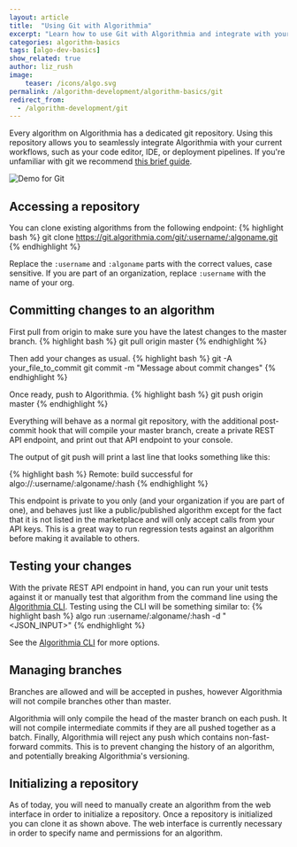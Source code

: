 ```yaml
---
layout: article
title:  "Using Git with Algorithmia"
excerpt: "Learn how to use Git with Algorithmia and integrate with your current workflow."
categories: algorithm-basics
tags: [algo-dev-basics]
show_related: true
author: liz_rush
image:
    teaser: /icons/algo.svg
permalink: /algorithm-development/algorithm-basics/git
redirect_from:
  - /algorithm-development/git
---
```


Every algorithm on Algorithmia has a dedicated git repository. Using this repository allows you to seamlessly integrate Algorithmia with your current workflows,
such as your code editor, IDE, or deployment pipelines. If you're unfamiliar with git we recommend <a rel="nofollow" target="_blank" href="http://rogerdudler.github.io/git-guide/">this brief guide</a>.

<img src="{{ site.baseurl }}/images/post_images/legit/legit-demo.gif" alt="Demo for Git" class="screenshot">

## Accessing a repository

You can clone existing algorithms from the following endpoint:
{% highlight bash %}
    git clone https://git.algorithmia.com/git/:username/:algoname.git
{% endhighlight %}

Replace the `:username` and `:algoname` parts with the correct values, case sensitive. If you are part of an organization,
replace `:username` with the name of your org.

## Committing changes to an algorithm

First pull from origin to make sure you have the latest changes to the master branch.
{% highlight bash %}
git pull origin master
{% endhighlight %}

Then add your changes as usual.
{% highlight bash %}
git -A your_file_to_commit
git commit -m "Message about commit changes"
{% endhighlight %}

Once ready, push to Algorithmia.
{% highlight bash %}
git push origin master
{% endhighlight %}

Everything will behave as a normal git repository, with the additional post-commit hook that will compile your master branch, create a private REST API
endpoint, and print out that API endpoint to your console.

The output of git push will print a last line that looks something like this:

{% highlight bash %}
Remote: build successful for algo://:username/:algoname/:hash
{% endhighlight %}

This endpoint is private to you only (and your organization if you are part of one), and behaves just like a public/published algorithm except
for the fact that it is not listed in the marketplace and will only accept calls from your API keys. This is a great way to run regression
tests against an algorithm before making it available to others.

## Testing your changes

With the private REST API endpoint in hand, you can run your unit tests against it or manually test that algorithm from the command
line using the <a href="https://github.com/algorithmiaio/algorithmia-cli">Algorithmia CLI</a>. Testing using the CLI will be
something similar to:
{% highlight bash %}
algo run :username/:algoname/:hash -d "<JSON_INPUT>"
{% endhighlight %}

See the <a href="https://github.com/algorithmiaio/algorithmia-cli">Algorithmia CLI</a> for more options.

## Managing branches

Branches are allowed and will be accepted in pushes, however Algorithmia will not compile branches other than master.

Algorithmia will only compile the head of the master branch on each push. It will not compile intermediate commits
if they are all pushed together as a batch. Finally, Algorithmia will reject any push which contains non-fast-forward commits.
This is to prevent changing the history of an algorithm, and potentially breaking Algorithmia's versioning.

## Initializing a repository

As of today, you will need to manually create an algorithm from the web interface in order to initialize a repository. Once a
repository is initialized you can clone it as shown above. The web interface is currently necessary in order to specify name
and permissions for an algorithm.

